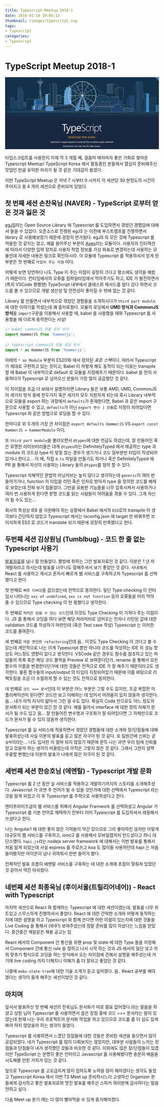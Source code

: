 ```yaml
---
title: Typescript-Meetup 2018-1
date: 2018-01-18 19:05:13
thumbnail: /images/typescript.svg
tags:
- Typescript
categories:
- Typescript
---
```


# TypeScript Meetup 2018-1

![typescriptmain](../images/typescriptmain.jpeg)

타입스크립트를 사용한지 이제 막 3 개월 째, 걸음마 떼자마자 좋은 기회로 찾아온 Typescript Meetup!
TypeScript Korea 에서 활동중인 분들께서 열심히 준비해주신 밋업인 만큼 유익한 자리가 될 것 같은 기대감이 들었다.

이번 TypeScript Meetup 은 저녁 7 시부터 9 시까지 각 세션당 30 분정도의 시간이 주어지고 총 4 개의 세션으로 준비되어 있었다.

## 첫 번째 세션 손찬욱님 (NAVER) - TypeScript 로부터 얻은 것과 잃은 것

[egJS](https://naver.github.io/egjs/)라는 Open Source Library 에 Typescript 를 도입하면서 겪었던 경험담에 대해서 들을 수 있었다. 오픈소스로 진행된 egJS 는 이전에 부스트캠프를 진행하면서 library 로 사용해보았기 때문에 굉장히 반가웠다. egJS 의 모든 것에 Typescript 를 적용한 것 같지는 않고, 예를 들어주신 부분이 [Axes](https://naver.github.io/egjs-axes/)라는 모듈이다. 사용자의 인터렉션에 따라서 다양한 입력 장치로 사용자 작업 정보를 가상 좌표로 변경하는데 사용하는 모듈인데 자세한 내용은 링크로 확인하시라. 이 모듈에 Typescript 를 적용하셔서 얻게 된 부분은 첫 번째로 `타입이 주는 이점` 이다.

어떻게 보면 당연하다 나도 Type 이 주는 이점이 굉장히 크다고 평소에도 생각을 해왔기 때문이다. 런타임에서의 오류를 컴파일타임에서 막아주기도 하고, IDE 가 발전하면서 (특히 VSCode 짱짱맨) TypeScript 내부에서 클래스와 메서드를 왔다 갔다 하면서 코드를 볼 수 있으므로 개발 생산성 및 안전성이 좋아질 수 밖에 없는 것 같다.

Library 를 만들면서 내부적으로 겪었던 경험들을 소개하시다가 `third part module`에 대한 이야기를 하셨는데 꽤 흥미로웠다. 모듈의 로딩에서 **UMD 방식과 CommonJS 방식**을 `import`구문을 이용해서 사용할 때, babel 을 사용했을 때와 Typescript 를 사용했을 때 다르게 동작한다는 사실!

```js
// babel commonJS 모듈 로딩 방식
import HammerJS from 'hammerjs';

// typescript commonJS 모듈 로딩 방식
import * as HammerJS from 'hammerjs';
```

아래의 `* as Module` 부분이 ES2016 에서 정의된 *표준 스펙*이다. 따라서 Typescript 가 제대로 구현하고 있는 것이고, Babel 이 저렇게 해도 동작이 되는 이유는 transpile 할 때 Babel 이 내부적으로 default 로 모듈을 지정해주기 때문이다. babel 을 먼저 사용하다가 Typescript 로 넘어오신 분들이 가장 많이 공감했던 것 같다.

이 차이점을 조금 더 보태서 설명하자면 Library 들은 보통 AMD, UMD, CommonJS 이 세가지 방식 중에 한두가지 혹은 세가지 모두 지원하게 되는데 혹시 Library 내부적으로 모듈을 export 하는 과정에서 `defaults`가 존재한다면, Babel 과 같은 import 구문으로 사용할 수 있고, `defaults`가 아닌 `export 변수 | 모듈`로 지정이 되어있다면 Typescript 와 같은 방법으로 로딩을 할 수 있다.

한마디로 위 두개의 가장 큰 차이점은 `export defaults HammerJS` VS `export const HammerJS = hammerModule` 이다.

또 `third part module`을 불러오면서 `@types`에 대한 언급도 하셨는데, 잘 만들어진 혹은 유명한 라이브러리들은 대게 `@types`라는 DefinitelyTyped 에서 제공하는 type 과 module 의 코드상 type 이 맞질 않는 경우가 생기거나 코드 일부분만 타입이 작성되어있거나 한다고... 이 때, 직접 `d.ts` 파일을 만들기도 하거나 혹은 DefinitelyTyped 에 PR 을 통해서 자신이 사용하는 Library 들의 `@types`를 정의 할 수 있다.

Typescript 자체적인 문법의 러닝커브는 높지 않다고 생각하는데 `generic`이 여러 번 들어가거나, function 의 타입을 리턴 혹은 인자로 받아서 type 을 정의한 코드를 예제로 보았는데 진짜 보기 힘들었다. 그만큼 유용한 기능들을 너무 압축시켜서 사용하거나 여러 번 사용하게 된다면 분명 코드를 읽는 사람들이 어려움을 겪을 수 있다. 그게 자신이 될 수도 있는...

회사의 특성상 IE8 을 지원해야 하는 상황에서 Babel 에서의 `ES3`로의 transpile 이 생각보다 간단하지 않았고 Typescript 에서는 tsconfig.json 에 target 만 바꿔주면 쏘 이지하게 ES3 로 코드가 translate 되기 때문에 굉장히 만족했다고 한다.

## 두번째 세션 김상원님 (Tumblbug) - 코드 한 줄 없는 Typescript 사용기

[발표자료](http://slides.com/pueue/ts#/)를 넘나 잘 만들었다. 짤방에 취하는 그런 발표자료인 것 같다. 이분은 1 년 차 개발자라고 하시는데 발표를 너무나도 잘해주셔서 보기 좋았던 것 같다. 사내에서 React 를 사용하고 계시고 혼자서 빠르게 웹 서비스를 구축하고자 Typescript 를 선택했다고 한다.

첫 번째로 `빠른 디버깅`을 꼽으셨는데 전적으로 동의한다. 일단 Type checking 이 런타임시 나타나는 `xxx of undefined`, `xxx is not function` 등의 오류들을 미리 막아 줄 수 있으므로 Type checking 이 한 몫했다고 생각한다.

두 번째로 `적지만 믿을 수 있는 코드`인데 이것도 Type Checking 이 가져다 주는 이점이다. JS 를 통해서 코딩을 하다 보면 해당 파라미터로 넘어오는 인자나 리턴된 값에 대한 validation 코드를 작성하기 마련인데 (혹은 Test case 작성) Typescript 는 이러한 코드를 줄여준다.

세 번째로 `마음 편안한 refactoring`인데 음.. 이것도 Type Checking 이 크다고 볼 수 있는데 개인적으로 나는 이게 Typescript 뿐만 아니라 코드를 작성하는 IDE 의 성능 향상도 어느정도 영향이 있다고 생각한다. VSCode 같은 경우도 함수를 참조하고 있는 파일들의 목록 혹은 해당 코드 블럭을 Preview 로 보여준다던가, rename 을 통해서 모든 함수의 이름을 변경한다던가에 대한 것들은 전적으로 IDE 가 잘 해주기 때문이라고도 생각한다. 물론 함수들의 input/output 의 타입이 지정되어있기 때문에 이를 바탕으로 리팩토링을 조금 더 수월하게 할 수 있는 것도 전적으로 동의한다.

네 번째로 `코드 === 문서`인데 이 부분은 어느 부분은 그럴 수도 있지만, 조금 복잡한 어플리케이션이 된다면? 코드만 보고 이해하는 데 있어서 어려움이 있지 않을까 생각한다.
음... 내가 아직 지식이 얇아서 그런 걸 수도 있다. 확실히 Code 만으로도 어느 정도의 문서화가 되는 부분이 있긴 한 것 같다. 예를 들어서 interface 에 대한 정의 자체가 문서가 될 수도 있고 음... 잘 만들어진 변수명과 구조화가 잘 되어있다면 그 자체만으로 코드가 문서가 될 수 있지 않을까 생각한다.

Typescript 를 실 서비스에 적용하면서 겪었던 경험들에 대한 소개와 장/단점들에 대해 발표하셨는데 사실 이분의 발표를 듣고 많은 자극이 된 것 같다.
또 팀원간에 신뢰는 곧 `실력`이라는... 나도 입사한 지 얼마 되지 않았기 때문에 문득 나는 과연 우리 팀에 신뢰를 얻고 있을까 하는 생각이 떠올랐는데 아직은 그렇지 않은 것 같다. 그래서 그런지 살짝 우울할 뻔했는데 이분의 발표가 나에게 많은 자극이 된 것 같다.

## 세번째 세션 한승호님 (에멘탈) - Typescript 개발 문화

Typescript 를 2 년 동안 실 서비스를 적용하고 개발하기까지의 스토리를 소개해주셨다. Javascript 가 과연 주 언어가 될 수 있을 것인가에 대한 선택에서 Typescript 라는 것을 알게 되었고 이 후 Typescript 를 주력으로 사용하셨다고 한다.

엔터프라이즈급의 웹 서비스를 위해서 Angular Framwork 를 선택하셨고 Angular 가 Typescript 를 기본 언어로 채택하기 전부터 이미 Typescript 를 도입하셔서 래핑해서 쓰셨다고 한다.

나는 Angular1 에 대한 좋지 않은 기억들이 약간 있으므로 그리 좋아하진 않지만 이렇게 대규모의 웹 서비스를 구축하고, ionic2 를 사용해서 모바일앱까지 만드셨다고 하니 대단스했다. `hapi.js`라는 nodejs server framework 에 대해서는 이번 발표를 통해서 처음 알게 되었는데 사실 express 를 주로쓰고 koa 도 많이들 사용하던데 hapi 는 처음 들어봤지만 아이콘이 넘나 귀여워서 한번 들어가 봤다.

전체적인 발표 흐름이 에멘탈 서비스를 구축하는 데 대한 소개에 초점이 맞춰져 있었던 것 같아서 약간 아쉬웠다.

## 네번째 세션 최종욱님 (후이서울(트릴리어네어)) - React with Typescript

마지막 세션으로 React 와 함께하는 Typescript 에 대한 세션이였는데, 발표를 너무 위트있고 스무스하게 진행하셔서 좋았다. React 에 대한 간략한 소개와 어떻게 동작하는지에 대한 설명을 하고 Typescript 와 함께 쓴다면 어떤 이점이 있는지에 대한 것들을 Live Coding 을 통해서 (와우!) 보여주셨는데 정말 준비를 많이 하셨다는 느낌을 받았다. 중간중간 깨알같은 채용 공고는 덤

React 에서의 Component 간 통신을 위핸 prop 및 state 에 대한 Type 들을 지정해서 Component 간에 통신 rule 을 정하고 나서 시작 하는 것과 JS 에서의 일단 넣고 끼워 맞추기 형식으로 코딩을 하는 방식에서 오는 차이점에 관해서 설명을 해주셨는데 거기에 live coding 까지 더해지니 이해가 좀 더 잘되고 좋았던 것 같다.

나중에 `mobx-state-tree`에 대한 기술 소개가 듣고 싶어졌다. 음.. React 공부를 해야겠다는 생각이 들게 해주는 세션이었던 것 같다.

## 마치며

앞서서 발표하신 첫 번째 세션의 찬욱님도 문서화가 따로 필요 없어졌다.라는 말씀을 하셨고 상원 님이 Typescript 를 사용하면서 꼽은 장점 중에 코드 === 문서라는 말이 있었는데 현재 나는 우리 프로젝트의 문서화 작업을 하고 있으므로 코드를 좀 더 심도 있게 봐야 하지 않았을까 하는 생각이 들었다.

Typescript 를 사용하면서 느꼈던 장점들에 대한 것들은 준비된 세션을 들으면서 많이 공감되었다. 내가 Typescript 를 많이 다뤄보지는 않았지만, 대부분 사람들이 느끼는 장점들과 단점들이 내가 생각했던 것들과 비슷한 것 같다. 이외에도 많은 장/단점들이 있겠지만 TypeScript 는 분명히 좋은 언어이고 Javascript 를 사용해봤다면 충분히 배움을 시도해볼 만한 가치가 있는 것 같다.

앞으로 Typescript 를 고오급지게 많이 접하도록 노력을 많이 해야겠다는 생각도 들었고 Typescript Korea 에서 이번 TS Meet up 준비하시느라 고생하신 Organizer 분들에게 감사하고 좋은 발표자료와 멋진 발표를 해주신 스피커 여러분께 감사하다는 말씀 전하고 싶다.

다음 Meet up 분기 때는 더 많이 빨아먹을 수 있게 증가해야겠다.
